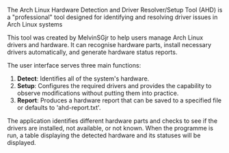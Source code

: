 The Arch Linux Hardware Detection and Driver Resolver/Setup Tool (AHD) is a "professional" tool designed for identifying and resolving driver issues in Arch Linux systems

This tool was created by MelvinSGjr to help users manage Arch Linux drivers and hardware. It can recognise hardware parts, install necessary drivers automatically, and generate hardware status reports.

The user interface serves three main functions:
1. **Detect**: Identifies all of the system's hardware.
2. **Setup**: Configures the required drivers and provides the capability to observe modifications without putting them into practice.
3. **Report**: Produces a hardware report that can be saved to a specified file or defaults to 'ahd-report.txt'.

The application identifies different hardware parts and checks to see if the drivers are installed, not available, or not known. When the programme is run, a table displaying the detected hardware and its statuses will be displayed.
